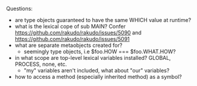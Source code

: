 Questions:
- are type objects guaranteed to have the same WHICH value at runtime?
- what is the lexical cope of sub MAIN? Confer https://github.com/rakudo/rakudo/issues/5090 and https://github.com/rakudo/rakudo/issues/5091
- what are separate metaobjects created for?
  - seemingly type objects, i.e $foo.HOW === $foo.WHAT.HOW?
- in what scope are top-level lexical variables installed? GLOBAL, PROCESS, none, etc.
  - "my" variables aren't included, what about "our" variables?
- how to access a method (especially inherited method) as a symbol?
